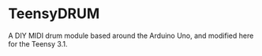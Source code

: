 # TeensyDRUM
A DIY MIDI drum module based around the Arduino Uno, and modified here for the Teensy 3.1.
